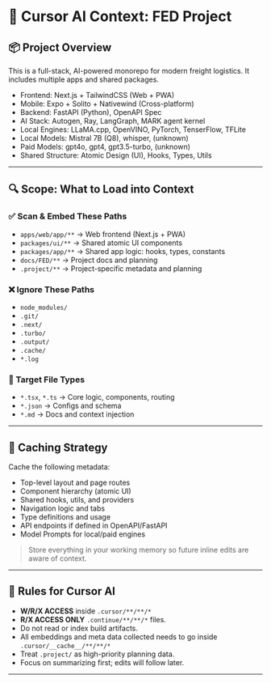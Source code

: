 # 🧠 Cursor AI Context: FED Project

## 📦 Project Overview
This is a full-stack, AI-powered monorepo for modern freight logistics.
It includes multiple apps and shared packages.

- Frontend: Next.js + TailwindCSS (Web + PWA)
- Mobile: Expo + Solito + Nativewind (Cross-platform)
- Backend: FastAPI (Python), OpenAPI Spec
- AI Stack: Autogen, Ray, LangGraph, MARK agent kernel
- Local Engines: LLaMA.cpp, OpenVINO, PyTorch, TenserFlow, TFLite
- Local Models: Mistral 7B (Q8), whisper, (unknown)
- Paid Models: gpt4o, gpt4, gpt3.5-turbo, (unknown)
- Shared Structure: Atomic Design (UI), Hooks, Types, Utils

---

## 🔍 Scope: What to Load into Context

### ✅ Scan & Embed These Paths
- `apps/web/app/**` → Web frontend (Next.js + PWA)
- `packages/ui/**` → Shared atomic UI components
- `packages/app/**` → Shared app logic: hooks, types, constants
- `docs/FED/**` → Project docs and planning
- `.project/**` → Project-specific metadata and planning

### ❌ Ignore These Paths
- `node_modules/`
- `.git/`
- `.next/`
- `.turbo/`
- `.output/`
- `.cache/`
- `*.log`

### 🎯 Target File Types
- `*.tsx`, `*.ts` → Core logic, components, routing
- `*.json` → Configs and schema
- `*.md` → Docs and context injection

---

## 🧠 Caching Strategy

Cache the following metadata:
- Top-level layout and page routes
- Component hierarchy (atomic UI)
- Shared hooks, utils, and providers
- Navigation logic and tabs
- Type definitions and usage
- API endpoints if defined in OpenAPI/FastAPI
- Model Prompts for local/paid engines

> Store everything in your working memory so future inline edits are aware of context.

---

## 📌 Rules for Cursor AI

- **W/R/X ACCESS** inside `.cursor/**/**/*` 
- **R/X ACCESS ONLY** `.continue/**/**/*` files.
- Do not read or index build artifacts.
- All embeddings and meta data collected needs to go inside `.cursor/__cache__/**/**/*`
- Treat `.project/` as high-priority planning data.
- Focus on summarizing first; edits will follow later.

---
